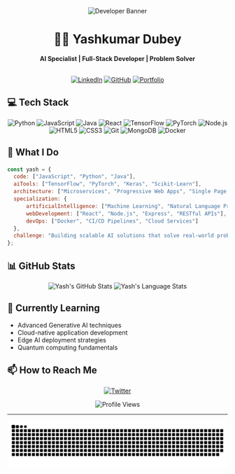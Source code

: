 <!-- Header with Developer Theme -->
<div align="center">
  <img src="https://raw.githubusercontent.com/halfrost/halfrost/master/icons/header_.png" alt="Developer Banner">
</div>

# <div align="center">👨‍💻 Yashkumar Dubey</div>
<div align="center">
  <strong>AI Specialist | Full-Stack Developer | Problem Solver</strong>
</div>

<br>

<div align="center">
  
  [![LinkedIn](https://img.shields.io/badge/LinkedIn-0077B5?style=for-the-badge&logo=linkedin&logoColor=white)](https://linkedin.com/in/yashkumardubey)
  [![GitHub](https://img.shields.io/badge/GitHub-100000?style=for-the-badge&logo=github&logoColor=white)](https://github.com/yashkumardubey)
  [![Portfolio](https://img.shields.io/badge/Portfolio-1F2937?style=for-the-badge&logo=internetexplorer&logoColor=white)](https://yourportfolio.com)
  
</div>

## 💻 Tech Stack

<div align="center">
  
  ![Python](https://img.shields.io/badge/Python-3776AB?style=for-the-badge&logo=python&logoColor=white)
  ![JavaScript](https://img.shields.io/badge/JavaScript-F7DF1E?style=for-the-badge&logo=javascript&logoColor=black)
  ![Java](https://img.shields.io/badge/Java-ED8B00?style=for-the-badge&logo=java&logoColor=white)
  ![React](https://img.shields.io/badge/React-20232A?style=for-the-badge&logo=react&logoColor=61DAFB)
  ![TensorFlow](https://img.shields.io/badge/TensorFlow-FF6F00?style=for-the-badge&logo=tensorflow&logoColor=white)
  ![PyTorch](https://img.shields.io/badge/PyTorch-EE4C2C?style=for-the-badge&logo=pytorch&logoColor=white)
  ![Node.js](https://img.shields.io/badge/Node.js-339933?style=for-the-badge&logo=nodedotjs&logoColor=white)
  ![HTML5](https://img.shields.io/badge/HTML5-E34F26?style=for-the-badge&logo=html5&logoColor=white)
  ![CSS3](https://img.shields.io/badge/CSS3-1572B6?style=for-the-badge&logo=css3&logoColor=white)
  ![Git](https://img.shields.io/badge/Git-F05032?style=for-the-badge&logo=git&logoColor=white)
  ![MongoDB](https://img.shields.io/badge/MongoDB-4EA94B?style=for-the-badge&logo=mongodb&logoColor=white)
  ![Docker](https://img.shields.io/badge/Docker-2CA5E0?style=for-the-badge&logo=docker&logoColor=white)
  
</div>

## 🚀 What I Do

```javascript
const yash = {
  code: ["JavaScript", "Python", "Java"],
  aiTools: ["TensorFlow", "PyTorch", "Keras", "Scikit-Learn"],
  architecture: ["Microservices", "Progressive Web Apps", "Single Page Apps"],
  specialization: {
      artificialIntelligence: ["Machine Learning", "Natural Language Processing", "Computer Vision"],
      webDevelopment: ["React", "Node.js", "Express", "RESTful APIs"],
      devOps: ["Docker", "CI/CD Pipelines", "Cloud Services"]
  },
  challenge: "Building scalable AI solutions that solve real-world problems"
};
```

## 📊 GitHub Stats

<div align="center">
  <img src="https://github-readme-stats.vercel.app/api?username=yashkumardubey&show_icons=true&theme=react&hide_border=true" alt="Yash's GitHub Stats" height="170px">
  <img src="https://github-readme-stats.vercel.app/api/top-langs/?username=yashkumardubey&layout=compact&theme=react&hide_border=true" alt="Yash's Language Stats" height="170px">
</div>


## 🌱 Currently Learning

- Advanced Generative AI techniques
- Cloud-native application development
- Edge AI deployment strategies
- Quantum computing fundamentals

## 📫 How to Reach Me

<div align="center">
  
  [![Twitter](https://img.shields.io/badge/Twitter-1DA1F2?style=for-the-badge&logo=twitter&logoColor=white)](https://twitter.com/yashkumar_dubey)
  
</div>

<div align="center">
  <img src="https://komarev.com/ghpvc/?username=yashkumardubey&style=flat-square&color=blueviolet" alt="Profile Views">
</div>

---

<div align="center">
  <img src="https://raw.githubusercontent.com/Platane/snk/output/github-contribution-grid-snake.svg" alt="Snake animation">
</div>
